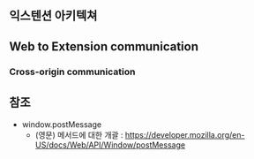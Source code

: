 ## 익스텐션 아키텍쳐

## Web to Extension communication

### Cross-origin communication


## 참조
* window.postMessage
    * (영문) 메서드에 대한 개괄 : https://developer.mozilla.org/en-US/docs/Web/API/Window/postMessage